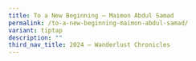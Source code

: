 ```yaml
---
title: To a New Beginning – Maimon Abdul Samad
permalink: /to-a-new-beginning-maimon-abdul-samad/
variant: tiptap
description: ""
third_nav_title: 2024 – Wanderlust Chronicles
---
```

